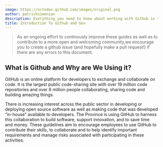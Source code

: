 ```yaml
---
image: https://octodex.github.com/images/original.png
author: patricksimonian
description: Everything you need to know about working with Github in the BC Government.
title: Introduction To Github and Gov
---
```

> As an ongoing effort to continously improve these guides as well as to contribute to a more open and welcoming community,we encourage you to create a github issue (and hopefully make a pull request!) if there are any errors to this document.

## What is Github and Why are We Using it?

GitHub is an online platform for developers to exchange and collaborate on code. It is the largest public code-sharing site with over 19 million code repositories and over 8 million people collaborating, sharing code and building amazing things.

There is increasing interest across the public sector in developing or deploying open source software as well as making code that was developed “in-house” available to developers. The Province is using GitHub to harness this collaboration to build software, support innovation, and to save time and money. These guidelines aim to encourage employees to use GitHub to contribute their skills, to collaborate and to help identify important requirements and manage risks associated with participating in these activities.